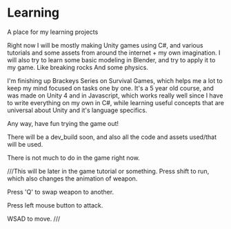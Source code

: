 # Learning
A place for my learning projects

Right now I will be mostly making Unity games using C#, and various tutorials and some assets from around the internet + my own imagination.
I will also try to learn some basic modeling in Blender, and try to apply it to my game. Like breaking rocks And some physics.

I'm finishing up Brackeys Series on Survival Games, which helps me a lot to keep my mind focused on tasks one by one.
It's a 5 year old course, and was made on Unity 4 and in Javascript, which works really well since I have to write everything on my own in C#, 
while learning useful concepts that are universal about Unity and it's language specifics.

Any way, have fun trying the game out!


There will be a dev_build soon, and also all the code and assets used/that will be used.

There is not much to do in the game right now.


///This will be later in the game tutorial or something.
Press shift to run, which also changes the animation of weapon.

Press 'Q' to swap weapon to another.

Press left mouse button to attack.

WSAD to move.
///
